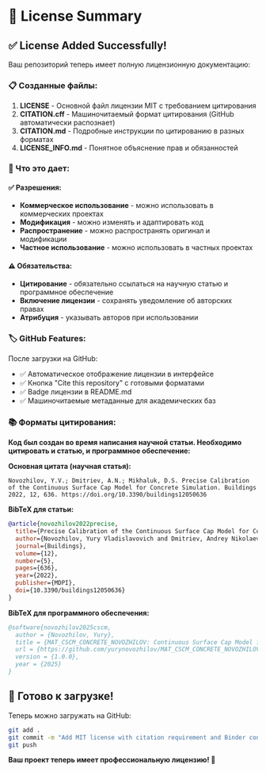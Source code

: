 # 📄 License Summary

## ✅ License Added Successfully!

Ваш репозиторий теперь имеет полную лицензионную документацию:

### 📋 Созданные файлы:

1. **LICENSE** - Основной файл лицензии MIT с требованием цитирования
2. **CITATION.cff** - Машиночитаемый формат цитирования (GitHub автоматически распознает)
3. **CITATION.md** - Подробные инструкции по цитированию в разных форматах
4. **LICENSE_INFO.md** - Понятное объяснение прав и обязанностей

### 🎯 Что это дает:

#### ✅ Разрешения:
- **Коммерческое использование** - можно использовать в коммерческих проектах
- **Модификация** - можно изменять и адаптировать код
- **Распространение** - можно распространять оригинал и модификации
- **Частное использование** - можно использовать в частных проектах

#### ⚠️ Обязательства:
- **Цитирование** - обязательно ссылаться на научную статью и программное обеспечение
- **Включение лицензии** - сохранять уведомление об авторских правах
- **Атрибуция** - указывать авторов при использовании

### 🏷️ GitHub Features:

После загрузки на GitHub:
- ✅ Автоматическое отображение лицензии в интерфейсе
- ✅ Кнопка "Cite this repository" с готовыми форматами
- ✅ Badge лицензии в README.md
- ✅ Машиночитаемые метаданные для академических баз

### 📚 Форматы цитирования:

**Код был создан во время написания научной статьи. Необходимо цитировать и статью, и программное обеспечение:**

**Основная цитата (научная статья):**
```
Novozhilov, Y.V.; Dmitriev, A.N.; Mikhaluk, D.S. Precise Calibration of the Continuous Surface Cap Model for Concrete Simulation. Buildings 2022, 12, 636. https://doi.org/10.3390/buildings12050636
```

**BibTeX для статьи:**
```bibtex
@article{novozhilov2022precise,
  title={Precise Calibration of the Continuous Surface Cap Model for Concrete Simulation},
  author={Novozhilov, Yury Vladislavovich and Dmitriev, Andrey Nikolaevich and Mikhaluk, Dmitry Sergeevich},
  journal={Buildings},
  volume={12},
  number={5},
  pages={636},
  year={2022},
  publisher={MDPI},
  doi={10.3390/buildings12050636}
}
```

**BibTeX для программного обеспечения:**
```bibtex
@software{novozhilov2025cscm,
  author = {Novozhilov, Yury},
  title = {MAT_CSCM_CONCRETE_NOVOZHILOV: Continuous Surface Cap Model for Concrete Material Behavior Simulation},
  url = {https://github.com/yurynovozhilov/MAT_CSCM_CONCRETE_NOVOZHILOV},
  version = {1.0.0},
  year = {2025}
}
```

## 🚀 Готово к загрузке!

Теперь можно загружать на GitHub:

```bash
git add .
git commit -m "Add MIT license with citation requirement and Binder configuration"
git push
```

**Ваш проект теперь имеет профессиональную лицензию! 🎉**
